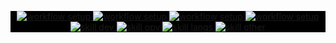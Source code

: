 <p align="center" style="background:black;">
<!-- github workflow stat:s -->
<!-- one line and center  -->
<!-- ![GitHub Workflow Status with shields.io](https://img.shields.io/github/workflow/status/ymc-github/ymc-github/test?label=setup&color=ff69b4&style=flat-square) ![GitHub Workflow Status with shields.io](https://img.shields.io/github/workflow/status/ymc-github/ymc-github/test?label=lint&color=ff69b4&style=flat-square) ![GitHub Workflow Status with shields.io](https://img.shields.io/github/workflow/status/ymc-github/ymc-github/test?label=build&color=ff69b4&style=flat-square) ![GitHub Workflow Status with shields.io](https://img.shields.io/github/workflow/status/ymc-github/ymc-github/test?label=test&color=ff69b4&style=flat-square) -->

  </a>
    <a href="https://github.com/YMC-GitHub">
    <img alt="workflow setup" src="https://img.shields.io/github/workflow/status/ymc-github/ymc-github/test?label=build&color=ff69b4&style=flat-square" />
  </a>
  <a href="https://github.com/YMC-GitHub">
    <img alt="workflow setup" src="https://img.shields.io/badge/code%20on-vscode-lightgrey?&color=ff69b4&style=flat-square" />
  </a>
    <a href="https://github.com/YMC-GitHub">
    <img alt="workflow setup" src="https://img.shields.io/static/v1?label=build in&message=container&color=ff69b4&style=flat-square" />
  </a>
    </a>
    <a href="https://github.com/YMC-GitHub">
    <img alt="workflow setup" src="https://img.shields.io/static/v1?label=update on&message=20221551&color=ff69b4&style=flat-square" />
  </a>
  <!-- https://img.shields.io/badge/<LABEL>-<MESSAGE>-<COLOR> -->
  <!-- https://img.shields.io/static/v1?label=<LABEL>&message=<MESSAGE>&color=<COLOR> -->

<!-- github workflow stat:e -->

<!-- set skills icon:s -->
<!-- set link to my github -->
<!-- set per line number -->
<!-- set icons theme -->
<!-- set icons center -->
<!-- [![ymc Skills](https://skillicons.dev/icons?i=react,vuejs,typescript,nodejs,js,html,css,git,github,gitlab,docker,k8s&perline=8&theme=dark)](https://github.com/YMC-GitHub) -->

  <a href="https://github.com/YMC-GitHub">
    <img alt="skill dev" src="https://skillicons.dev/icons?i=react,vuejs,typescript,nodejs,js,html,css,jest,rollup,webpack,electron,vite&theme=dark" />
  </a>

  <a href="https://github.com/YMC-GitHub">
    <img alt="skill opv" src="https://skillicons.dev/icons?i=git,vscode,github,gitlab,codepen,docker,k8s,heroku&theme=dark" />
  </a>

  <a href="https://github.com/YMC-GitHub">
    <img alt="skill langs" src="https://skillicons.dev/icons?i=azure,cloudflare,flutter,gradle,jenkins,laravel,maven,gradle,nginx,pug&theme=dark" />
  </a>
  
  <a href="https://github.com/YMC-GitHub">
    <img alt="skill other" src="https://skillicons.dev/icons?i=python,cpp,go,ruby,java,bash,powershell,lua,ps,blender,express,nextjs&theme=dark" />
  </a>

  
</p>


<!-- https://github.com/tandpfun/skill-icons#readme -->
<!-- set skills icon:e -->
